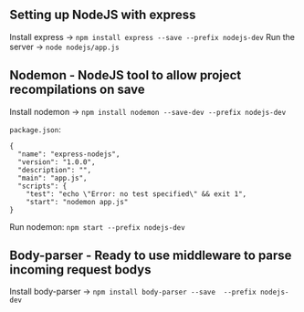 ## Setting up NodeJS with express

Install express -> `npm install express --save --prefix nodejs-dev`
Run the server -> `node nodejs/app.js`

## Nodemon - NodeJS tool to allow project recompilations on save
Install nodemon -> `npm install nodemon --save-dev --prefix nodejs-dev`

`package.json`:

```
{
  "name": "express-nodejs",
  "version": "1.0.0",
  "description": "",
  "main": "app.js",
  "scripts": {
    "test": "echo \"Error: no test specified\" && exit 1",
    "start": "nodemon app.js"
}
```

Run nodemon: `npm start --prefix nodejs-dev`

## Body-parser - Ready to use middleware to parse incoming request bodys
Install body-parser -> `npm install body-parser --save  --prefix nodejs-dev`